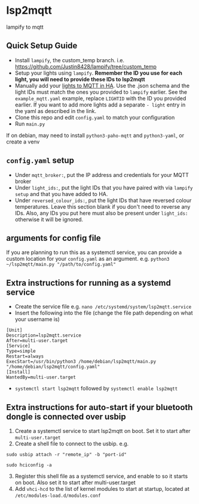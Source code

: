 # lsp2mqtt
lampify to mqtt

## Quick Setup Guide
 - Install `lampify`, the custom_temp branch. i.e. https://github.com/Justin8428/lampify/tree/custom_temp
 - Setup your lights using `lampify`. **Remember the ID you use for each light, you will need to provide these IDs to lsp2mqtt**
 - Manually add your [lights to MQTT in HA](https://www.home-assistant.io/integrations/light.mqtt/). Use the .json schema and the light IDs must match the ones you provided to `lampify` earlier. See the `example_mqtt.yaml` example, replace `LIGHTID` with the ID you provided earlier. If you want to add more lights add a separate `- light` entry in the yaml as described in the link.
 - Clone this repo and edit `config.yaml` to match your configuration
 - Run `main.py`

If on debian, may need to install `python3-paho-mqtt` and `python3-yaml`, or create a venv

## `config.yaml` setup
 - Under `mqtt_broker:`, put the IP address and credentials for your MQTT broker
 - Under `light_ids:`, put the light IDs that you have paired with via `lampify setup` and that you have added to HA.
 - Under `reversed_colour_ids:`, put the light IDs that have reversed colour temperatures. Leave this section blank if you don't need to reverse any IDs. Also, any IDs you put here must also be present under `light_ids:` otherwise it will be ignored.

## arguments for config file
If you are planning to run this as a systemctl service, you can provide a custom location for your `config.yaml` as an argument.
e.g. `python3 ~/lsp2mqtt/main.py "/path/to/config.yaml"`

## Extra instructions for running as a systemd service
 - Create the service file e.g. `nano /etc/systemd/system/lsp2mqtt.service`
 - Insert the following into the file (change the file path depending on what your username is)

```
[Unit]
Description=lsp2mqtt.service
After=multi-user.target
[Service]
Type=simple
Restart=always
ExecStart=/usr/bin/python3 /home/debian/lsp2mqtt/main.py "/home/debian/lsp2mqtt/config.yaml"
[Install]
WantedBy=multi-user.target
```
 - `systemctl start lsp2mqtt` followed by `systemctl enable lsp2mqtt`

## Extra instructions for auto-start if your bluetooth dongle is connected over usbip
1. Create a systemctl service to start lsp2mqtt on boot. Set it to start after `multi-user.target`
2. Create a shell file to connect to the usbip. e.g.
   
`sudo usbip attach -r "remote_ip" -b "port-id"`

`sudo hciconfig -a`

3. Register this shell file as a systemctl service, and enable to so it starts on boot. Also set it to start after multi-user.target
4. Add `vhci-hcd` to the list of kernel modules to start at startup, located at `/etc/modules-load.d/modules.conf`

